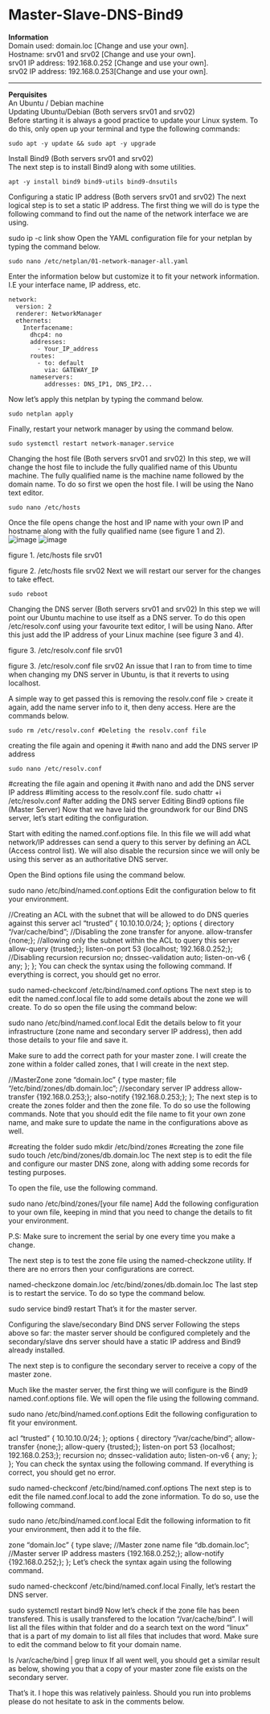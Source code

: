 # Master-Slave-DNS-Bind9

**Information**\
Domain used: domain.loc [Change and use your own].\
Hostname: srv01 and srv02 [Change and use your own].\
srv01 IP address: 192.168.0.252 [Change and use your own].\
srv02 IP address: 192.168.0.253[Change and use your own].
****************************
**Perquisites**\
An Ubuntu / Debian machine\
Updating Ubuntu/Debian (Both servers srv01 and srv02)\
Before starting it is always a good practice to update your Linux system. To do this, only open up your terminal and type the following commands:

```
sudo apt -y update && sudo apt -y upgrade
```
Install Bind9 (Both servers srv01 and srv02)\
The next step is to install Bind9 along with some utilities.
```
apt -y install bind9 bind9-utils bind9-dnsutils
```
Configuring a static IP address (Both servers srv01 and srv02)
The next logical step is to set a static IP address. The first thing we will do is type the following command to find out the name of the network interface we are using.

sudo ip -c link show
Open the YAML configuration file for your netplan by typing the command below.
```
sudo nano /etc/netplan/01-network-manager-all.yaml
```
Enter the information below but customize it to fit your network information. I.E your interface name, IP address, etc.

```
network:
  version: 2
  renderer: NetworkManager
  ethernets:
    Interfacename:
      dhcp4: no
      addresses:
        - Your_IP_address
      routes:
        - to: default
          via: GATEWAY_IP
      nameservers:
          addresses: DNS_IP1, DNS_IP2...
```
Now let’s apply this netplan by typing the command below.
```
sudo netplan apply
```
Finally, restart your network manager by using the command below.
```
sudo systemctl restart network-manager.service
```
Changing the host file (Both servers srv01 and srv02)
In this step, we will change the host file to include the fully qualified name of this Ubuntu machine. The fully qualified name is the machine name followed by the domain name. To do so first we open the host file. I will be using the Nano text editor.
```
sudo nano /etc/hosts
```
Once the file opens change the host and IP name with your own IP and hostname along with the fully qualified name (see figure 1 and 2).\
![image](https://github.com/mrkhorasani/Master-Slave-DNS-Bind9/assets/51242725/618c01f2-65e6-44c7-8e65-f3938d23ac22)
![image](https://github.com/mrkhorasani/Master-Slave-DNS-Bind9/assets/51242725/9f523938-8526-4921-861b-aee16020a119)

figure 1. /etc/hosts file srv01

figure 2. /etc/hosts file srv02
Next we will restart our server for the changes to take effect.

```
sudo reboot
```
Changing the DNS server (Both servers srv01 and srv02)
In this step we will point our Ubuntu machine to use itself as a DNS server. To do this open /etc/resolv.conf using your favourite text editor, I will be using Nano. After this just add the IP address of your Linux machine (see figure 3 and 4).


figure 3. /etc/resolv.conf file srv01

figure 3. /etc/resolv.conf file srv02
An issue that I ran to from time to time when changing my DNS server in Ubuntu, is that it reverts to using localhost.

A simple way to get passed this is removing the resolv.conf file > create it again, add the name server info to it, then deny access. Here are the commands below.

```
sudo rm /etc/resolv.conf #Deleting the resolv.conf file
```
creating the file again and opening it #with nano and add the DNS server IP address
```
sudo nano /etc/resolv.conf
```
#creating the file again and opening it #with nano and add the DNS server IP address
#limiting access to the resolv.conf file.
sudo chattr +i /etc/resolv.conf #after adding the DNS server 
Editing Bind9 options file (Master Server)
Now that we have laid the groundwork for our Bind DNS server, let’s start editing the configuration.

Start with editing the named.conf.options file. In this file we will add what network/IP addresses can send a query to this server by defining an ACL (Access control list). We will also disable the recursion since we will only be using this server as an authoritative DNS server.

Open the Bind options file using the command below.

sudo nano /etc/bind/named.conf.options
Edit the configuration below to fit your environment.

//Creating an ACL with the subnet that will be allowed to do DNS queries against this server
acl “trusted” {
 10.10.10.0/24;
};
options {
 directory “/var/cache/bind”;
//Disabling the zone transfer for anyone. 
 allow-transfer {none;};
//allowing only the subnet within the ACL to query this server 
 allow-query {trusted;};
 listen-on port 53 {localhost; 192.168.0.252;};
//Disabling recursion
 recursion no;
 dnssec-validation auto;
 listen-on-v6 { any; };
};
You can check the syntax using the following command. If everything is correct, you should get no error.

sudo named-checkconf /etc/bind/named.conf.options
The next step is to edit the named.conf.local file to add some details about the zone we will create. To do so open the file using the command below:

sudo nano /etc/bind/named.conf.local
Edit the details below to fit your infrastructure (zone name and secondary server IP address), then add those details to your file and save it.

Make sure to add the correct path for your master zone. I will create the zone within a folder called zones, that I will create in the next step.

//MasterZone 
zone “domain.loc” {
 type master;
 file “/etc/bind/zones/db.domain.loc”;
//secondary server IP address
 allow-transfer {192.168.0.253;};
 also-notify {192.168.0.253;};
};
The next step is to create the zones folder and then the zone file. To do so use the following commands. Note that you should edit the file name to fit your own zone name, and make sure to update the name in the configurations above as well.

#creating the folder
sudo mkdir /etc/bind/zones
#creating the zone file
sudo touch /etc/bind/zones/db.domain.loc
The next step is to edit the file and configure our master DNS zone, along with adding some records for testing purposes.

To open the file, use the following command.

sudo nano /etc/bind/zones/[your file name]
Add the following configuration to your own file, keeping in mind that you need to change the details to fit your environment.

P.S: Make sure to increment the serial by one every time you make a change.


The next step is to test the zone file using the named-checkzone utility. If there are no errors then your configurations are correct.

named-checkzone domain.loc /etc/bind/zones/db.domain.loc
The last step is to restart the service. To do so type the command below.

sudo service bind9 restart
That’s it for the master server.

Configuring the slave/secondary Bind DNS server
Following the steps above so far: the master server should be configured completely and the secondary/slave dns server should have a static IP address and Bind9 already installed.

The next step is to configure the secondary server to receive a copy of the master zone.

Much like the master server, the first thing we will configure is the Bind9 named.conf.options file. We will open the file using the following command.

sudo nano /etc/bind/named.conf.options
Edit the following configuration to fit your environment.

acl “trusted” {
 10.10.10.0/24;
};
options {
 directory “/var/cache/bind”;
 allow-transfer {none;};
 allow-query {trusted;};
 listen-on port 53 {localhost; 192.168.0.253;};
 recursion no;
 dnssec-validation auto;
 listen-on-v6 { any; };
};
You can check the syntax using the following command. If everything is correct, you should get no error.

sudo named-checkconf /etc/bind/named.conf.options
The next step is to edit the file named.conf.local to add the zone information. To do so, use the following command.

sudo nano /etc/bind/named.conf.local
Edit the following information to fit your environment, then add it to the file.

zone “domain.loc” {
 type slave;
 //Master zone name
 file “db.domain.loc”;
 //Master server IP address
 masters {192.168.0.252;};
 allow-notify {192.168.0.252;};
};
Let’s check the syntax again using the following command.

sudo named-checkconf /etc/bind/named.conf.local
Finally, let’s restart the DNS server.

sudo systemctl restart bind9
Now let’s check if the zone file has been transfered. This is usally transfered to the location “/var/cache/bind”. I will list all the files within that folder and do a search text on the word “linux” that is a part of my domain to list all files that includes that word. Make sure to edit the command below to fit your domain name.

ls /var/cache/bind | grep linux
If all went well, you should get a similar result as below, showing you that a copy of your master zone file exists on the secondary server.


That’s it. I hope this was relatively painless. Should you run into problems please do not hesitate to ask in the comments below.
